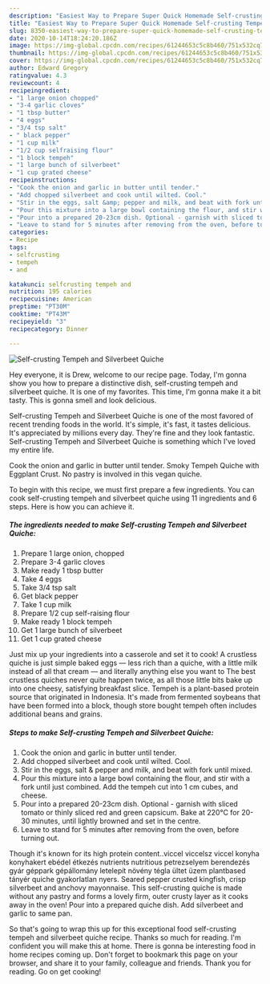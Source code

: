 ```yaml
---
description: "Easiest Way to Prepare Super Quick Homemade Self-crusting Tempeh and Silverbeet Quiche"
title: "Easiest Way to Prepare Super Quick Homemade Self-crusting Tempeh and Silverbeet Quiche"
slug: 8350-easiest-way-to-prepare-super-quick-homemade-self-crusting-tempeh-and-silverbeet-quiche
date: 2020-10-14T18:24:20.186Z
image: https://img-global.cpcdn.com/recipes/61244653c5c8b460/751x532cq70/self-crusting-tempeh-and-silverbeet-quiche-recipe-main-photo.jpg
thumbnail: https://img-global.cpcdn.com/recipes/61244653c5c8b460/751x532cq70/self-crusting-tempeh-and-silverbeet-quiche-recipe-main-photo.jpg
cover: https://img-global.cpcdn.com/recipes/61244653c5c8b460/751x532cq70/self-crusting-tempeh-and-silverbeet-quiche-recipe-main-photo.jpg
author: Edward Gregory
ratingvalue: 4.3
reviewcount: 4
recipeingredient:
- "1 large onion chopped"
- "3-4 garlic cloves"
- "1 tbsp butter"
- "4 eggs"
- "3/4 tsp salt"
- " black pepper"
- "1 cup milk"
- "1/2 cup selfraising flour"
- "1 block tempeh"
- "1 large bunch of silverbeet"
- "1 cup grated cheese"
recipeinstructions:
- "Cook the onion and garlic in butter until tender."
- "Add chopped silverbeet and cook until wilted. Cool."
- "Stir in the eggs, salt &amp; pepper and milk, and beat with fork until mixed."
- "Pour this mixture into a large bowl containing the flour, and stir with a fork until just combined. Add the tempeh cut into 1 cm cubes, and cheese."
- "Pour into a prepared 20-23cm dish. Optional - garnish with sliced tomato or thinly sliced red and green capsicum. Bake at 220°C for 20-30 minutes, until lightly browned and set in the centre."
- "Leave to stand for 5 minutes after removing from the oven, before turning out."
categories:
- Recipe
tags:
- selfcrusting
- tempeh
- and

katakunci: selfcrusting tempeh and 
nutrition: 195 calories
recipecuisine: American
preptime: "PT30M"
cooktime: "PT43M"
recipeyield: "3"
recipecategory: Dinner

---
```



![Self-crusting Tempeh and Silverbeet Quiche](https://img-global.cpcdn.com/recipes/61244653c5c8b460/751x532cq70/self-crusting-tempeh-and-silverbeet-quiche-recipe-main-photo.jpg)

Hey everyone, it is Drew, welcome to our recipe page. Today, I'm gonna show you how to prepare a distinctive dish, self-crusting tempeh and silverbeet quiche. It is one of my favorites. This time, I'm gonna make it a bit tasty. This is gonna smell and look delicious.

Self-crusting Tempeh and Silverbeet Quiche is one of the most favored of recent trending foods in the world. It's simple, it's fast, it tastes delicious. It's appreciated by millions every day. They're fine and they look fantastic. Self-crusting Tempeh and Silverbeet Quiche is something which I've loved my entire life.

Cook the onion and garlic in butter until tender. Smoky Tempeh Quiche with Eggplant Crust. No pastry is involved in this vegan quiche.


To begin with this recipe, we must first prepare a few ingredients. You can cook self-crusting tempeh and silverbeet quiche using 11 ingredients and 6 steps. Here is how you can achieve it.

<!--inarticleads1-->

##### The ingredients needed to make Self-crusting Tempeh and Silverbeet Quiche:

1. Prepare 1 large onion, chopped
1. Prepare 3-4 garlic cloves
1. Make ready 1 tbsp butter
1. Take 4 eggs
1. Take 3/4 tsp salt
1. Get  black pepper
1. Take 1 cup milk
1. Prepare 1/2 cup self-raising flour
1. Make ready 1 block tempeh
1. Get 1 large bunch of silverbeet
1. Get 1 cup grated cheese


Just mix up your ingredients into a casserole and set it to cook! A crustless quiche is just simple baked eggs — less rich than a quiche, with a little milk instead of all that cream — and literally anything else you want to The best crustless quiches never quite happen twice, as all those little bits bake up into one cheesy, satisfying breakfast slice. Tempeh is a plant-based protein source that originated in Indonesia. It&#39;s made from fermented soybeans that have been formed into a block, though store bought tempeh often includes additional beans and grains. 

<!--inarticleads2-->

##### Steps to make Self-crusting Tempeh and Silverbeet Quiche:

1. Cook the onion and garlic in butter until tender.
1. Add chopped silverbeet and cook until wilted. Cool.
1. Stir in the eggs, salt &amp; pepper and milk, and beat with fork until mixed.
1. Pour this mixture into a large bowl containing the flour, and stir with a fork until just combined. Add the tempeh cut into 1 cm cubes, and cheese.
1. Pour into a prepared 20-23cm dish. Optional - garnish with sliced tomato or thinly sliced red and green capsicum. Bake at 220°C for 20-30 minutes, until lightly browned and set in the centre.
1. Leave to stand for 5 minutes after removing from the oven, before turning out.


Though it&#39;s known for its high protein content..viccel viccelsz viccel konyha konyhakert ebédel étkezés nutrients nutritious petrezselyem berendezés gyár géppark gépállomány letelepít növény tégla ültet üzem plantbased tányér quiche gyakorlatlan nyers. Seared pepper crusted kingfish, crisp silverbeet and anchovy mayonnaise. This self-crusting quiche is made without any pastry and forms a lovely firm, outer crusty layer as it cooks away in the oven! Pour into a prepared quiche dish. Add silverbeet and garlic to same pan. 

So that's going to wrap this up for this exceptional food self-crusting tempeh and silverbeet quiche recipe. Thanks so much for reading. I'm confident you will make this at home. There is gonna be interesting food in home recipes coming up. Don't forget to bookmark this page on your browser, and share it to your family, colleague and friends. Thank you for reading. Go on get cooking!
